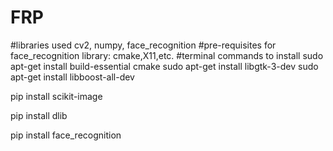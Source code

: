 # FRP
#libraries used
cv2, numpy, face_recognition
#pre-requisites for face_recognition library:
cmake,X11,etc.
#terminal commands to install
sudo apt-get install build-essential cmake
sudo apt-get install libgtk-3-dev
sudo apt-get install libboost-all-dev

pip install scikit-image

pip install dlib

pip install face_recognition 
